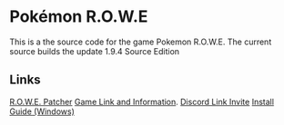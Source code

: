 # Pokémon R.O.W.E

This is a the source code for the game Pokemon R.O.W.E.
The current source builds the update 1.9.4 Source Edition

## Links
[R.O.W.E. Patcher](https://belialclover.github.io/Rowe-Patcher/)
[Game Link and Information](https://www.pokecommunity.com/threads/pokemon-r-o-w-e-an-open-world-version-of-pok%C3%A9mon-emerald-gen-8-following-pok%C3%A9mon-costumes-and-much-more.442592/).
[Discord Link Invite](https://discord.gg/dsfgNP4b9a)
[Install Guide (Windows)](https://www.pokecommunity.com/threads/tutorial-how-to-build-the-pokémon-gba-decomps-using-wsl-win10.432351/)

